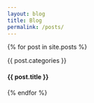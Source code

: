 ```yaml
---
layout: blog 
title: Blog
permalink: /posts/
---
```

<section id="portfolio">
<div class="container">
<div class="row">
  {% for post in site.posts %}
  <div class="col-md-4 col-sm-6 portfolio-item">
    <a class="portfolio-link" href="{{ post.url }}">
      <div class="portfolio-hover">
	<div class="portfolio-hover-content">
	  <i class="fa fa-plus fa-3x"></i>
	</div>
      </div>
      <img class="img-fluid" src="/projects/energy-values/energy-values-h.png" alt="">
    </a>
    <div class="portfolio-caption">
      <p class="text-muted">{{ post.categories }}</p>
      <h4>{{ post.title }}</h4>
    </div>
  </div>
  {% endfor %}
</div>
</div>
</section>

